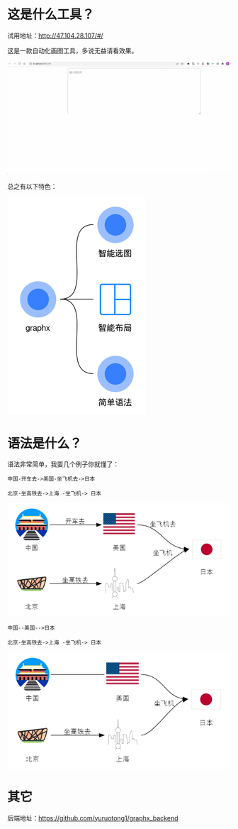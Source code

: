 # 这是什么工具？

试用地址：http://47.104.28.107/#/

这是一款自动化画图工具，多说无益请看效果。

![](document/picture/show.gif)

总之有以下特色：
    
![](document/picture/feature.png)

# 语法是什么？

语法非常简单，我耍几个例子你就懂了：

```
中国-开车去->美国-坐飞机去->日本

北京-坐高铁去->上海 -坐飞机-> 日本
```

![](document/picture/example1.png)

```
中国--美国-->日本

北京-坐高铁去->上海 -坐飞机-> 日本
```

![](document/picture/example2.png)

# 其它

后端地址：https://github.com/yuruotong1/graphx_backend